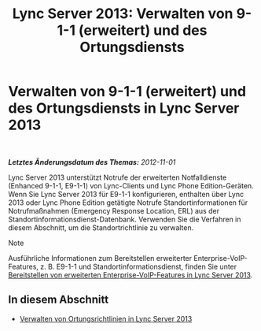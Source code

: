 ﻿---
title: 'Lync Server 2013: Verwalten von 9-1-1 (erweitert) und des Ortungsdiensts'
TOCTitle: Verwalten von 9-1-1 (erweitert) und des Ortungsdiensts
ms:assetid: 307c5aeb-9917-46a2-a95d-de30dea27beb
ms:mtpsurl: https://technet.microsoft.com/de-de/library/JJ688012(v=OCS.15)
ms:contentKeyID: 49890687
ms.date: 05/19/2016
mtps_version: v=OCS.15
ms.translationtype: HT
---

# Verwalten von 9-1-1 (erweitert) und des Ortungsdiensts in Lync Server 2013

 

_**Letztes Änderungsdatum des Themas:** 2012-11-01_

Lync Server 2013 unterstützt Notrufe der erweiterten Notfalldienste (Enhanced 9-1-1, E9-1-1) von Lync-Clients und Lync Phone Edition-Geräten. Wenn Sie Lync Server 2013 für E9-1-1 konfigurieren, enthalten über Lync 2013 oder Lync Phone Edition getätigte Notrufe Standortinformationen für Notrufmaßnahmen (Emergency Response Location, ERL) aus der Standortinformationsdienst-Datenbank. Verwenden Sie die Verfahren in diesem Abschnitt, um die Standortrichtlinie zu verwalten.


> [!NOTE]
> Ausführliche Informationen zum Bereitstellen erweiterter Enterprise-VoIP-Features, z.&nbsp;B. E9-1-1 und Standortinformationsdienst, finden Sie unter <A href="lync-server-2013-deploying-advanced-enterprise-voice-features.md">Bereitstellen von erweiterten Enterprise-VoIP-Features in Lync Server 2013</A>.



## In diesem Abschnitt

  - [Verwalten von Ortungsrichtlinien in Lync Server 2013](lync-server-2013-managing-location-policy.md)

